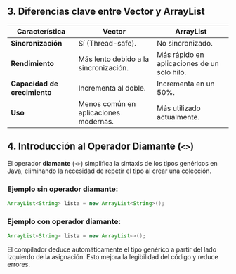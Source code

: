 

## **3. Diferencias clave entre Vector y ArrayList**

| **Característica**        | **Vector**                                | **ArrayList**                         |
|---------------------------|-------------------------------------------|---------------------------------------|
| **Sincronización**        | Sí (Thread-safe).                         | No sincronizado.                     |
| **Rendimiento**           | Más lento debido a la sincronización.     | Más rápido en aplicaciones de un solo hilo. |
| **Capacidad de crecimiento** | Incrementa al doble.                     | Incrementa en un 50%.                |
| **Uso**                   | Menos común en aplicaciones modernas.     | Más utilizado actualmente.           |


## **4. Introducción al Operador Diamante (`<>`)**

El operador **diamante** (`<>`) simplifica la sintaxis de los tipos genéricos en Java, eliminando la necesidad de repetir el tipo al crear una colección.

### **Ejemplo sin operador diamante:**
```java
ArrayList<String> lista = new ArrayList<String>();
```

### **Ejemplo con operador diamante:**
```java
ArrayList<String> lista = new ArrayList<>();
```

El compilador deduce automáticamente el tipo genérico a partir del lado izquierdo de la asignación. Esto mejora la legibilidad del código y reduce errores.
